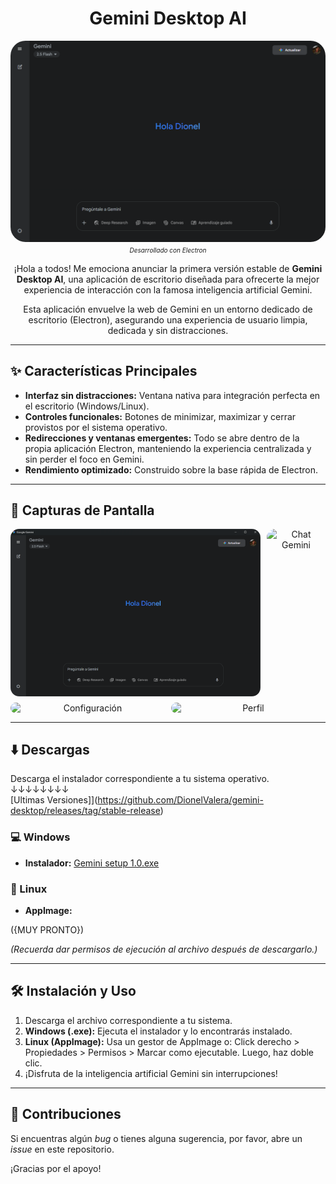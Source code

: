 
<div align="center">

# Gemini Desktop AI

<p align="center">
        <img src=".github/branding/banner.png" alt="Gemini branding image" width="700" style="border-radius:24px;"><br>
        <i style="font-size: 10px; color: currentColor;">
            <a href="https://www.electronjs.org/" style="color: currentColor; text-decoration: none;">Desarrollado con Electron</a>
        </i>
</p>

¡Hola a todos! Me emociona anunciar la primera versión estable de **Gemini Desktop AI**, una aplicación de escritorio diseñada para ofrecerte la mejor experiencia de interacción con la famosa inteligencia artificial Gemini.

Esta aplicación envuelve la web de Gemini en un entorno dedicado de escritorio (Electron), asegurando una experiencia de usuario limpia, dedicada y sin distracciones.

</div>

---

## ✨ Características Principales

* **Interfaz sin distracciones:** Ventana nativa para integración perfecta en el escritorio (Windows/Linux).
* **Controles funcionales:** Botones de minimizar, maximizar y cerrar provistos por el sistema operativo.
* **Redirecciones y ventanas emergentes:** Todo se abre dentro de la propia aplicación Electron, manteniendo la experiencia centralizada y sin perder el foco en Gemini.
* **Rendimiento optimizado:** Construido sobre la base rápida de Electron.

---


## 📸 Capturas de Pantalla
<div align="center">
    <div style="display: flex; justify-content: center; gap: 10px; margin-bottom: 10px;">
        <img src="screenshots/home.png" alt="Home" width="400" style="border-radius:14px;" />
        <img src="screenshots/chat.png" alt="Chat Gemini" width="400" style="border-radius:14px;" />
    </div>
    <div style="display: flex; justify-content: center; gap: 10px;  margin-bottom: 10px;">
        <img src="screenshots/settings.png" alt="Configuración" width="400" style="border-radius:14px;" />
        <img src="screenshots/profile.png" alt="Perfil" width="400" style="border-radius:14px;" />
    </div>
</div>

---

## ⬇️ Descargas

Descarga el instalador correspondiente a tu sistema operativo. <br/>
↓↓↓↓↓↓↓↓<br/>
[Ultimas Versiones]](https://github.com/DionelValera/gemini-desktop/releases/tag/stable-release)

### 💻 Windows

* **Instalador:**
[Gemini setup 1.0.exe](https://github.com/DionelValera/gemini-desktop/releases/download/stable-release/Gemini-Setup-1.0.exe)

### 🐧 Linux

* **AppImage:**

({MUY PRONTO})

*(Recuerda dar permisos de ejecución al archivo después de descargarlo.)*

---


## 🛠️ Instalación y Uso

1.  Descarga el archivo correspondiente a tu sistema.
2.  **Windows (.exe):** Ejecuta el instalador y lo encontrarás instalado.
3.  **Linux (AppImage):** Usa un gestor de AppImage o: Click derecho > Propiedades > Permisos > Marcar como ejecutable. Luego, haz doble clic.
4.  ¡Disfruta de la inteligencia artificial Gemini sin interrupciones!

---


## 🤝 Contribuciones

Si encuentras algún *bug* o tienes alguna sugerencia, por favor, abre un *issue* en este repositorio.

¡Gracias por el apoyo!
